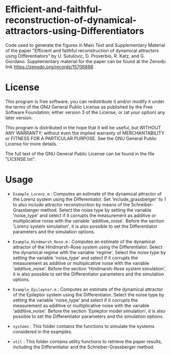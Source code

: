 # Efficient-and-faithful-reconstruction-of-dynamical-attractors-using-Differentiators
Code used to generate the figures in Main Text and Supplementary Material of the paper "Efficient and faithful reconstruction of dynamical attractors using Differentiators" by U. Sutulovic, D. Proverbio, R. Katz, and G. Giordano.
Supplementary material for the paper can be found at the Zenodo link https://zenodo.org/records/15706888 .

# License

This program is free software; you can redistribute it and/or modify it under the terms of the GNU General Public License as published by the Free Software Foundation; either version 3 of the License, or (at your option) any later version.

This program is distributed in the hope that it will be useful, but WITHOUT ANY WARRANTY; without even the implied warranty of MERCHANTABILITY or FITNESS FOR A PARTICULAR PURPOSE. See the GNU General Public License for more details.

The full text of the GNU General Public License can be found in the file "LICENSE.txt".

# Usage

- `Example_Lorenz.m` : Computes an estimate of the dynamical attractor of the Lorenz system using the Differentiator. Set 'include_grassberger' to 1 to also include attractor reconstruction by means of the Schreiber-Grassberger method. Select the noise type by setting the variable 'noise_type' and select if it corrupts the measurement as additive or multiplicative noise with the variable 'additive_noise'. Before the section 'Lorenz system simulation', it is also possible to set the Differentiator parameters and the simulation options.

- `Example_Hindmarsh_Rose.m` : Computes an estimate of the dynamical attractor of the Hindmarsh-Rose system using the Differentiator. Select the dynamical regime with the variable 'regime'. Select the noise type by setting the variable 'noise_type' and select if it corrupts the measurement as additive or multiplicative noise with the variable 'additive_noise'. Before the section 'Hindmarsh-Rose system simulation', it is also possible to set the Differentiator parameters and the simulation options.

- `Example_Epileptor.m` : Computes an estimate of the dynamical attractor of the Epileptor system using the Differentiator. Select the noise type by setting the variable 'noise_type' and select if it corrupts the measurement as additive or multiplicative noise with the variable 'additive_noise'. Before the section 'Epileptor model simulation', it is also possible to set the Differentiator parameters and the simulation options.

- `systems` : This folder contains the functions to simulate the systems considered in the examples.

- `util` : This folder contains utility functions to retrieve the paper results, including the Differentiator and the Schreiber-Grassberger method.
